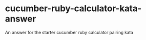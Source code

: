 cucumber-ruby-calculator-kata-answer
====================================

An answer for the starter cucumber ruby calculator pairing kata